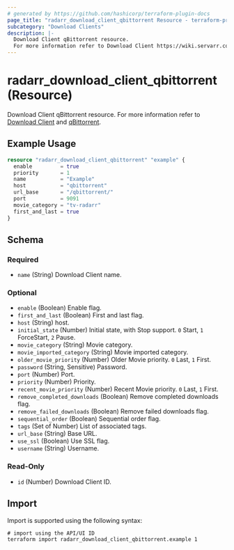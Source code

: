 ```yaml
---
# generated by https://github.com/hashicorp/terraform-plugin-docs
page_title: "radarr_download_client_qbittorrent Resource - terraform-provider-radarr"
subcategory: "Download Clients"
description: |-
  Download Client qBittorrent resource.
  For more information refer to Download Client https://wiki.servarr.com/radarr/settings#download-clients and qBittorrent https://wiki.servarr.com/radarr/supported#qbittorrent.
---
```


# radarr_download_client_qbittorrent (Resource)

<!-- subcategory:Download Clients -->
Download Client qBittorrent resource.
For more information refer to [Download Client](https://wiki.servarr.com/radarr/settings#download-clients) and [qBittorrent](https://wiki.servarr.com/radarr/supported#qbittorrent).

## Example Usage

```terraform
resource "radarr_download_client_qbittorrent" "example" {
  enable         = true
  priority       = 1
  name           = "Example"
  host           = "qbittorrent"
  url_base       = "/qbittorrent/"
  port           = 9091
  movie_category = "tv-radarr"
  first_and_last = true
}
```

<!-- schema generated by tfplugindocs -->
## Schema

### Required

- `name` (String) Download Client name.

### Optional

- `enable` (Boolean) Enable flag.
- `first_and_last` (Boolean) First and last flag.
- `host` (String) host.
- `initial_state` (Number) Initial state, with Stop support. `0` Start, `1` ForceStart, `2` Pause.
- `movie_category` (String) Movie category.
- `movie_imported_category` (String) Movie imported category.
- `older_movie_priority` (Number) Older Movie priority. `0` Last, `1` First.
- `password` (String, Sensitive) Password.
- `port` (Number) Port.
- `priority` (Number) Priority.
- `recent_movie_priority` (Number) Recent Movie priority. `0` Last, `1` First.
- `remove_completed_downloads` (Boolean) Remove completed downloads flag.
- `remove_failed_downloads` (Boolean) Remove failed downloads flag.
- `sequential_order` (Boolean) Sequential order flag.
- `tags` (Set of Number) List of associated tags.
- `url_base` (String) Base URL.
- `use_ssl` (Boolean) Use SSL flag.
- `username` (String) Username.

### Read-Only

- `id` (Number) Download Client ID.

## Import

Import is supported using the following syntax:

```shell
# import using the API/UI ID
terraform import radarr_download_client_qbittorrent.example 1
```
